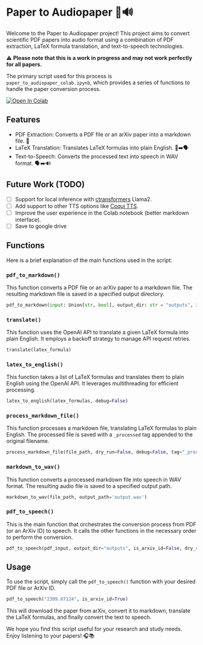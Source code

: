 # Paper to Audiopaper 📝🔊

Welcome to the Paper to Audiopaper project! This project aims to convert scientific PDF papers into audio format using a combination of PDF extraction, LaTeX formula translation, and text-to-speech technologies. 

:warning: **Please note that this is a work in progress and may not work perfectly for all papers.** 

The primary script used for this process is `paper_to_audiopaper_colab.ipynb`, which provides a series of functions to handle the paper conversion process.

[![Open In Colab](https://colab.research.google.com/assets/colab-badge.svg)](https://colab.research.google.com/github/engelberger/p2s/blob/main/paper_to_audiopaper_colab.ipynb)

## Features

- PDF Extraction: Converts a PDF file or an arXiv paper into a markdown file. 📄
- LaTeX Translation: Translates LaTeX formulas into plain English. 📝➡️🗣️
- Text-to-Speech: Converts the processed text into speech in WAV format. 🗣️➡️🔊

## Future Work (TODO)

- [ ] Support for local inference with [ctransformers](https://github.com/marella/ctransformers) Llama2.
- [ ] Add support to other TTS options like [Coqui TTS](https://github.com/coqui-ai/TTS).
- [ ] Improve the user experience in the Colab notebook (better markdown interface).
- [ ] Save to google drive

## Functions
Here is a brief explanation of the main functions used in the script:

### `pdf_to_markdown()`

This function converts a PDF file or an arXiv paper to a markdown file. The resulting markdown file is saved in a specified output directory.

```python
pdf_to_markdown(input: Union[str, bool], output_dir: str = "outputs", is_arxiv_id: bool = False, nougat_path: str = "/usr/local/bin")
```

### `translate()`

This function uses the OpenAI API to translate a given LaTeX formula into plain English. It employs a backoff strategy to manage API request retries.

```python
translate(latex_formula)
```

### `latex_to_english()`

This function takes a list of LaTeX formulas and translates them to plain English using the OpenAI API. It leverages multithreading for efficient processing.

```python
latex_to_english(latex_formulas, debug=False)
```

### `process_markdown_file()`

This function processes a markdown file, translating LaTeX formulas to plain English. The processed file is saved with a `_processed` tag appended to the original filename.

```python
process_markdown_file(file_path, dry_run=False, debug=False, tag="_processed")
```

### `markdown_to_wav()`

This function converts a processed markdown file into speech in WAV format. The resulting audio file is saved to a specified output path.

```python
markdown_to_wav(file_path, output_path='output.wav')
```

### `pdf_to_speech()`

This is the main function that orchestrates the conversion process from PDF (or an ArXiv ID) to speech. It calls the other functions in the necessary order to perform the conversion.

```python
pdf_to_speech(pdf_input, output_dir="outputs", is_arxiv_id=False, dry_run=False, debug=False, wav_output_path='output.wav')
```

## Usage

To use the script, simply call the `pdf_to_speech()` function with your desired PDF file or ArXiv ID.

```python
pdf_to_speech("2309.07124", is_arxiv_id=True)
```

This will download the paper from arXiv, convert it to markdown, translate the LaTeX formulas, and finally convert the text to speech.

We hope you find this script useful for your research and study needs. Enjoy listening to your papers! 🎧📚
